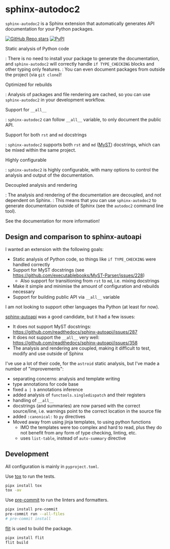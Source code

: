 # sphinx-autodoc2

`sphinx-autodoc2` is a Sphinx extension that automatically generates API documentation for your Python packages.

[![GitHub Repo stars](https://img.shields.io/github/stars/chrisjsewell/sphinx-autodoc2?label=Like%20and%20Share%21&style=social)](https://github.com/chrisjsewell/sphinx-autodoc2)
[![PyPI](https://img.shields.io/pypi/v/sphinx-autodoc2?label=PyPI&logo=pypi&style=social)](https://pypi.org/project/sphinx-autodoc2/)

Static analysis of Python code

: There is no need to install your package to generate the documentation, and `sphinx-autodoc2` will correctly handle `if TYPE_CHECKING` blocks and other typing only features.
: You can even document packages from outside the project (via `git clone`)!

Optimized for rebuilds

: Analysis of packages and file rendering are cached, so you can use `sphinx-autodoc2` in your development workflow.

Support for `__all__`

: `sphinx-autodoc2` can follow `__all__` variable, to only document the public API.

Support for both `rst` and `md` docstrings

: `sphinx-autodoc2` supports both `rst` and `md` ([MyST](https://myst-parser.readthedocs.io)) docstrings, which can be mixed within the same project.

Highly configurable

: `sphinx-autodoc2` is highly configurable, with many options to control the analysis and output of the documentation.

Decoupled analysis and rendering

: The analysis and rendering of the documentation are decoupled, and not dependent on Sphinx.
: This means that you can use `sphinx-autodoc2` to generate documentation outside of Sphinx (see the `autodoc2` command line tool).

See the documentation for more information!

## Design and comparison to sphinx-autoapi

I wanted an extension with the following goals:

- Static analysis of Python code, so things like `if TYPE_CHECKING` were handled correctly
- Support for MyST docstrings (see <https://github.com/executablebooks/MyST-Parser/issues/228>)
  - Also support for transitioning from `rst` to `md`, i.e. mixing docstrings
- Make it simple and minimise the amount of configuration and rebuilds necessary
- Support for building public API via `__all__` variable

I am not looking to support other languages tha Python (at least for now).

[sphinx-autoapi](https://github.com/readthedocs/sphinx-autoapi) was a good candidate, but it had a few issues:

- It does not support MyST docstrings: <https://github.com/readthedocs/sphinx-autoapi/issues/287>
- It does not support the `__all__` very well: <https://github.com/readthedocs/sphinx-autoapi/issues/358>
- The analysis and rendering are coupled, making it difficult to test, modify and use outside of Sphinx

I've use a lot of their code, for the `astroid` static analysis, but I've made a number of "improvements":

- separating concerns: analysis and template writing
- type annotations for code base
- fixed `a | b` annotations inference
- added analysis of `functools.singledispatch` and their registers
- handling of `__all__`
- docstrings (and summaries) are now parsed with the correct source/line, i.e. warnings point to the correct location in the source file
- added `:canonical:` to `py` directives
- Moved away from using jinja templates, to using python functions
  - IMO the templates were too complex and hard to read,
    plus they do not benefit from any form of type checking, linting, etc.
  - uses `list-table`, instead of `auto-summary` directive

## Development

All configuration is mainly in `pyproject.toml`.

Use [tox](https://tox.readthedocs.io/en/latest/) to run the tests.

```bash
pipx install tox
tox -av
```

Use [pre-commit](https://pre-commit.com/) to run the linters and formatters.

```bash
pipx install pre-commit
pre-commit run --all-files
# pre-commit install
```

[flit](https://flit.readthedocs.io/en/latest/) is used to build the package.

```bash
pipx install flit
flit build
```
